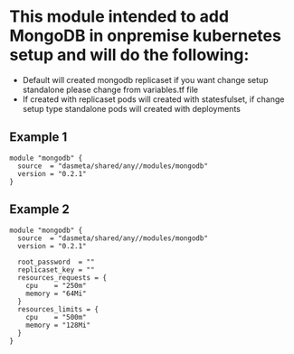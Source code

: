 # This module intended to add MongoDB  in onpremise kubernetes setup and will do the following: 
* Default will created mongodb replicaset if you want change setup standalone please change from variables.tf file
* If created with replicaset pods will created with statesfulset, if change setup type standalone pods will created with deployments


## Example 1

```
module "mongodb" {
  source  = "dasmeta/shared/any//modules/mongodb"
  version = "0.2.1"
}
```

## Example 2

```
module "mongodb" {
  source  = "dasmeta/shared/any//modules/mongodb"
  version = "0.2.1"

  root_password  = ""
  replicaset_key = ""
  resources_requests = {
    cpu    = "250m"
    memory = "64Mi"
  }
  resources_limits = {
    cpu    = "500m"
    memory = "128Mi"
  }
}
```